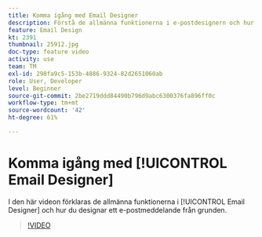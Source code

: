 ```yaml
---
title: Komma igång med Email Designer
description: Förstå de allmänna funktionerna i e-postdesignern och hur du utformar ett e-postmeddelande från grunden.
feature: Email Design
kt: 2391
thumbnail: 25912.jpg
doc-type: feature video
activity: use
team: TM
exl-id: 298fa9c5-153b-4886-9324-82d2651060ab
role: User, Developer
level: Beginner
source-git-commit: 2be2719ddd84490b796d9abc6300376fa896ff0c
workflow-type: tm+mt
source-wordcount: '42'
ht-degree: 61%

---
```


# Komma igång med [!UICONTROL Email Designer]

I den här videon förklaras de allmänna funktionerna i [!UICONTROL Email Designer] och hur du designar ett e-postmeddelande från grunden.

>[!VIDEO](https://video.tv.adobe.com/v/25912?quality=12)
